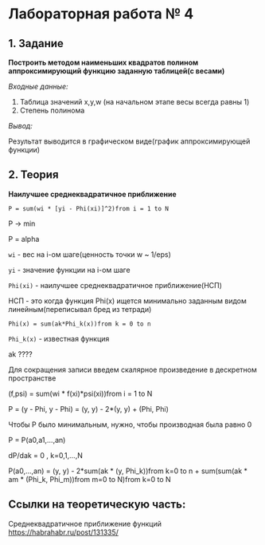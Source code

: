 # Лабораторная работа № 4
## 1. Задание

**Построить методом наименьших квадратов полином аппроксимирующий функцию заданную таблицей(с весами)**

*Входные данные:*

1) Таблица значений x,y,w (на начальном этапе весы всегда равны 1)
2) Степень полинома

*Вывод:* 

Результат выводится в графическом виде(график аппроксимирующей функции)

## 2. Теория

**Наилучшее среднеквадратичное приближение**

`P = sum(wi * [yi - Phi(xi)]^2)from i = 1 to N`

P -> min

P = alpha

`wi` - вес на i-ом шаге(ценность точки w ~ 1/eps)

`yi` - значение функции на i-ом шаге

`Phi(xi)` - наилучшее среднеквадратичное приближение(НСП)

НСП - это когда функция Phi(x) ищется минимально заданным видом линейным(переписывал бред из тетради)

`Phi(x) = sum(ak*Phi_k(x))from k = 0 to n`

`Phi_k(x)` - известная функция

ak ????

Для сокращения записи введем скалярное произведение в дескретном пространстве

(f,psi) = sum(wi * f(xi)*psi(xi))from i = 1 to N

P = (y - Phi, y - Phi) = (y, y) - 2*(y, y) + (Phi, Phi)

Чтобы P было минимальным, нужно, чтобы производная была равно 0

P = P(a0,a1,...,an)

dP/dak = 0 , k=0,1,...,N

P(a0,...,an) = (y, y) - 2*sum(ak * (y, Phi_k))from k=0 to n + sum(sum(ak * am * (Phi_k, Phi_m))from m=0 to N)from k=0 to N





## Ссылки на теоретическую часть:

Среднеквадратичное приближение функций
https://habrahabr.ru/post/131335/
